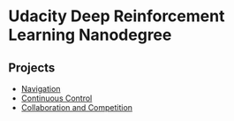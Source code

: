 # Udacity Deep Reinforcement Learning Nanodegree
## Projects

* [Navigation](https://github.com/iamhatesz/drlnd/tree/master/navigation)
* [Continuous Control](https://github.com/iamhatesz/drlnd/tree/master/continuous-control)
* [Collaboration and Competition](https://github.com/iamhatesz/drlnd/tree/master/collab-compet)

